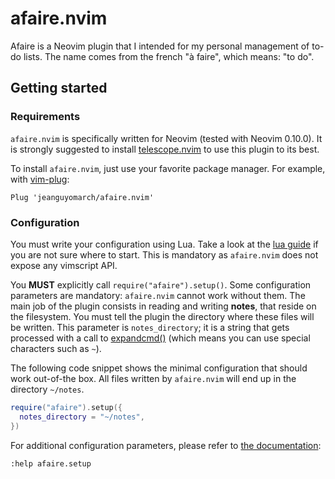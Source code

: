 # afaire.nvim

Afaire is a Neovim plugin that I intended for my personal management of to-do
lists. The name comes from the french "à faire", which means: "to do".

## Getting started

### Requirements

`afaire.nvim` is specifically written for Neovim (tested with Neovim 0.10.0). It
is strongly suggested to install [telescope.nvim][a] to use this plugin to its best.

To install `afaire.nvim`, just use your favorite package manager. For example,
with [vim-plug][b]:

```vim
Plug 'jeanguyomarch/afaire.nvim'
```

### Configuration

You must write your configuration using Lua. Take a look at the [lua guide][c]
if you are not sure where to start. This is mandatory as `afaire.nvim` does
not expose any vimscript API.

You **MUST** explicitly call `require("afaire").setup()`. Some configuration
parameters are mandatory: `afaire.nvim` cannot work without them. The main job
of the plugin consists in reading and writing **notes**, that reside on the
filesystem. You must tell the plugin the directory where these files will be
written. This parameter is `notes_directory`; it is a string that gets
processed with a call to [expandcmd()][d] (which means you can use special
characters such as `~`).

The following code snippet shows the minimal configuration that should work
out-of-the box. All files written by `afaire.nvim` will end up in the
directory `~/notes`.

```lua
require("afaire").setup({
  notes_directory = "~/notes",
})
```

For additional configuration parameters, please refer to [the documentation](doc/afaire.txt):

```vim
:help afaire.setup
```


[a]: https://github.com/nvim-telescope/telescope.nvim
[b]: https://github.com/junegunn/vim-plug
[c]: https://neovim.io/doc/user/lua-guide.html
[d]: https://neovim.io/doc/user/builtin.html#expandcmd()
